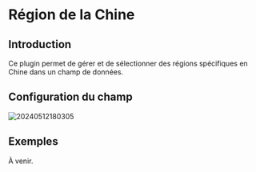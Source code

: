 # Région de la Chine

<PluginInfo name="field-china-region"></PluginInfo>

## Introduction

Ce plugin permet de gérer et de sélectionner des régions spécifiques en Chine dans un champ de données.

## Configuration du champ

![20240512180305](https://static-docs.nocobase.com/20240512180305.png)

## Exemples

À venir.
